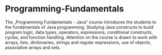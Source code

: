 # Programming-Fundamentals 
The „Programming Fundamentals - Java” course introduces the students to the fundamentals of Java programming. Studying Java constructs to build program logic, data types, operators, expressions, conditional constructs, cycles, and function handling. Attention on the course is drawn to work with arrays, lists, dictionaries, strings and regular expressions, use of objects, associative arrays and sets.
